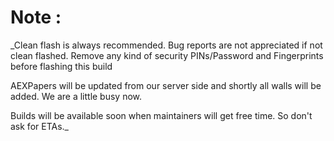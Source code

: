 # Note : 

_Clean flash is always recommended. Bug reports are not appreciated  if not clean flashed. Remove any kind of security PINs/Password and Fingerprints before flashing this build

AEXPapers will be updated from our server side and shortly all walls will be added. We are a little busy now.

Builds will be available soon when maintainers will get free time. So don't ask for ETAs._

